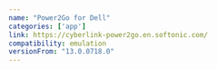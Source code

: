```yaml
---
name: "Power2Go for Dell"
categories: ['app']
link: https://cyberlink-power2go.en.softonic.com/
compatibility: emulation
versionFrom: "13.0.0718.0"
---
```


